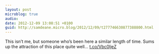 ```yaml
---
layout: post
microblog: true
audio: 
date: 2012-12-09 13:08:51 +0100
guid: http://samdeane.micro.blog/2012/12/09/t277746630877388800.html
---
```

This isn’t me, but someone who’s been here a similar length of time. Sums up the attraction of this place quite well... [t.co/Vbc0ljeZ](http://t.co/Vbc0ljeZ)
